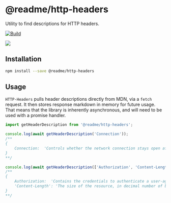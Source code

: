 # @readme/http-headers

Utility to find descriptions for HTTP headers.

[![Build](https://github.com/readmeio/http-headers/workflows/CI/badge.svg)](https://github.com/readmeio/http-headers)

[![](https://d3vv6lp55qjaqc.cloudfront.net/items/1M3C3j0I0s0j3T362344/Untitled-2.png)](https://readme.io)

## Installation

```sh
npm install --save @readme/http-headers
```

## Usage

`HTTP-Headers` pulls header descriptions directly from MDN, via a `fetch` request. It then stores response markdown in memory for future usage. That means that the library is inherently asynchronous, and will need to be used with a promise handler.

```js
import getHeaderDescription from '@readme/http-headers';

console.log(await getHeaderDescription('Connection'));
/**
{
    Connection:  'Controls whether the network connection stays open after the current transaction finishes.',
}
**/

console.log(await getHeaderDescription(['Authorization', 'Content-Length']));
/**
{
    Authorization:  'Contains the credentials to authenticate a user-agent with a server.',
    'Content-Length': 'The size of the resource, in decimal number of bytes.',
}
**/
```
